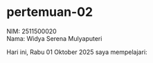 # pertemuan-02
NIM: 2511500020<br>
Nama: Widya Serena Mulyaputeri

Hari ini, Rabu 01 Oktober 2025 saya mempelajari:

